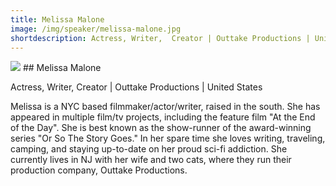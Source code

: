 ```yaml
---
title: Melissa Malone
image: /img/speaker/melissa-malone.jpg
shortdescription: Actress, Writer,  Creator | Outtake Productions | United States
---
```

<img src="/img/speaker/melissa-malone.jpg">
## Melissa Malone

Actress, Writer,  Creator | Outtake Productions | United States

Melissa is a NYC based filmmaker/actor/writer, raised in the south. She has appeared in multiple film/tv projects, including the feature film "At the End of the Day". She is best known as the show-runner of the award-winning series "Or So The Story Goes." In her spare time she loves writing, traveling, camping, and staying up-to-date on her proud sci-fi addiction. She currently lives in NJ with her wife and two cats, where they run their production company, Outtake Productions.